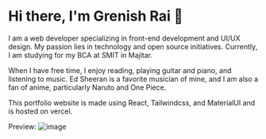 # Hi there, I'm Grenish Rai 👋
I am a web developer specializing in front-end development and UI/UX design. My passion lies in technology and open source initiatives. Currently, I am studying for my BCA at SMIT in Majitar.

When I have free time, I enjoy reading, playing guitar and piano, and listening to music. Ed Sheeran is a favorite musician of mine, and I am also a fan of anime, particularly Naruto and One Piece.

This portfolio website is made using React, Tailwindcss, and MaterialUI and is hosted on vercel.

Preview:
![image](https://github.com/Grenish/personal-portfolio/assets/107925840/eefbed15-c69f-47cd-8ed5-055d173bc5b3)
